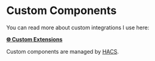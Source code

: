 # Custom Components

You can read more about custom integrations I use here:

[**🌐 Custom Extensions**](https://denysdovhan.com/smart-home/home-assistant/custom-extensions)

Custom components are managed by [HACS](https://hacs.xyz/).
